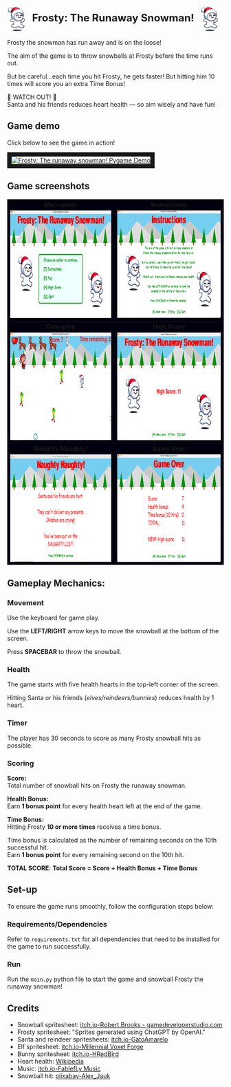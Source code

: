<p style="text-align: left;">
  <img src="assets/images/game_play_imgs/frosty.png" alt="Frosty on the left" width="44" height="60" style="vertical-align: middle; margin-right: 10px;">
  <span style="font-size: 24px; font-weight: bold;">Frosty: The Runaway Snowman!</span>
  <img src="assets/images/game_play_imgs/frosty.png" alt="Frosty on the right" width="44" height="60" style="vertical-align: middle; margin-left: 10px;">
</p>

Frosty the snowman has run away and is on the loose!

The aim of the game is to throw snowballs at Frosty before the time runs out.

But be careful...each time you hit Frosty, he gets faster! But hitting him 10 times will score you an extra Time Bonus!

👀 WATCH OUT! 👀 \
Santa and his friends reduces heart health — so aim wisely and have fun!

## Game demo

Click below to see the game in action!

<a href="https://www.youtube.com/watch?v=q5vUsj5pjaY
" target="_blank"><img src="http://img.youtube.com/vi/q5vUsj5pjaY/0.jpg"
alt="Frosty: The runaway snowman! Pygame Demo" width="440" height="360" border="10" /></a>

## Game screenshots

<table bgcolor="#00000F">
    <tbody>
        <tr>	
            <th>Main menu</th>
            <th>Instructions</th></tr>
        <tr>         
            <td><img src="assets/images/readme_imgs/main_menu_img.png" alt="Frosty: The runaway snowman! Main menu" width="400" height="250"></td>
            <td><img src="assets/images/readme_imgs/instruction_screen_img.png" alt="Frosty: The runaway snowman! Instructions" width="400" height="250"></td></tr>
        <tr>	
            <th>Gameplay</th>
            <th>High Score</th></tr>
        <tr>         
            <td><img src="assets/images/readme_imgs/game_play_img.png" alt="Frosty: The runaway snowman! Gameplay" width="400" height="250"></td>
            <td><img src="assets/images/readme_imgs/high_score_img.png" alt="Frosty: The runaway snowman! High Score" width="400" height="250"></td></tr>
        <tr>
            <th>Naughty Naughty!</th>
            <th>Game Over</th></tr>            
        <tr>
            <td><img src="assets/images/readme_imgs/naughty_screen_img.png" alt="Frosty: The runaway snowman! Naughty Naughty screen" width="400" height="250"></td>
            <td><img src="assets/images/readme_imgs/game_over_img.png" alt="Frosty: The runaway snowman! Game Over" width="400" height="250"></td></tr>
</tbody></table>

## Gameplay Mechanics:

### Movement

Use the keyboard for game play.

Use the **LEFT/RIGHT** arrow keys to move the snowball at the bottom of the screen.

Press **SPACEBAR** to throw the snowball.

### Health

The game starts with five health hearts in the top-left corner of the screen.

Hitting Santa or his friends (_elves/reindeers/bunnies_) reduces health by 1 heart.

### Timer

The player has 30 seconds to score as many Frosty snowball hits as possible.

### Scoring

**Score:**\
Total number of snowball hits on Frosty the runaway snowman.

**Health Bonus:**\
Earn **1 bonus point** for every health heart left at the end of the game.

**Time Bonus:**\
Hitting Frosty **10 or more times** receives a time bonus.

Time bonus is calculated as the number of remaining seconds on the 10th successful hit.\
Earn **1 bonus point** for every remaining second on the 10th hit.

**TOTAL SCORE:**
**Total Score = Score + Health Bonus + Time Bonus**

## Set-up

To ensure the game runs smoothly, follow the configuration steps below:

### Requirements/Dependencies

Refer to `requirements.txt` for all dependencies that need to be installed for the game to run successfully.

### Run

Run the `main.py` python file to start the game and snowball Frosty the runaway snowman!

## Credits

- Snowball spritesheet: [itch.io-Robert Brooks - gamedeveloperstudio.com](https://gamedeveloperstudio.itch.io/snowball)
- Frosty spritesheet:  "Sprites generated using ChatGPT by OpenAI."
- Santa and reindeer spritesheets: [itch.io-GatoAmarelo](https://gatoamarelo.itch.io/characters-for-christmas)
- Elf spritesheet: [itch.io-Millennial Voxel Forge](https://millennial-voxel-forge.itch.io/elf-hero)
- Bunny spritesheet: [itch.io-HRedBird](https://hredbird.itch.io/bunny-sprite-sheet)
- Heart health: [Wikipedia](https://en.m.wikipedia.org/wiki/File:Heart_left-highlight_jon_01.svg)
- Music: [itch.io-FablefLy Music](https://fablefly-music.itch.io/its-snowtime)
- Snowball
  hit: [piixabay-Alex_Jauk](https://pixabay.com/users/alex_jauk-16800354/?utm_source=link-attribution&utm_medium=referral&utm_campaign=music&utm_content=279699)